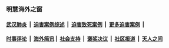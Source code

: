 
### 明慧海外之窗

####  [武汉肺炎](indexes/365.md?t=02061000) &nbsp;|&nbsp;  [迫害案例综述](indexes/328.md?t=02061000) &nbsp;|&nbsp; [迫害致死案例](indexes/277.md?t=02061000)  &nbsp;|&nbsp; [更多迫害案例](indexes/81.md?t=02061000)  &nbsp;|&nbsp; 
####  [时事评论](indexes/251.md?t=02061000) &nbsp;|&nbsp; [海外简讯](indexes/245.md?t=02061000)&nbsp;|&nbsp;  [社会支持](indexes/140.md?t=02061000) &nbsp;|&nbsp; [褒奖决议](indexes/282.md?t=02061000) &nbsp;|&nbsp; [社区报道](indexes/91.md?t=02061000)  &nbsp;|&nbsp; [天人之间](indexes/78.md?t=02061000) 

